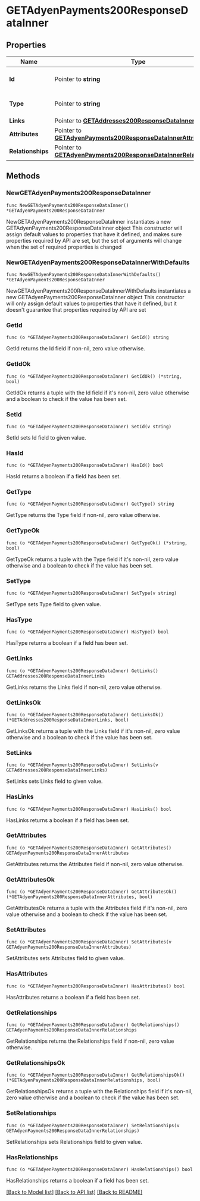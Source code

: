 # GETAdyenPayments200ResponseDataInner

## Properties

Name | Type | Description | Notes
------------ | ------------- | ------------- | -------------
**Id** | Pointer to **string** | The resource&#39;s id | [optional] 
**Type** | Pointer to **string** | The resource&#39;s type | [optional] [default to "adyen_payments"]
**Links** | Pointer to [**GETAddresses200ResponseDataInnerLinks**](GETAddresses200ResponseDataInnerLinks.md) |  | [optional] 
**Attributes** | Pointer to [**GETAdyenPayments200ResponseDataInnerAttributes**](GETAdyenPayments200ResponseDataInnerAttributes.md) |  | [optional] 
**Relationships** | Pointer to [**GETAdyenPayments200ResponseDataInnerRelationships**](GETAdyenPayments200ResponseDataInnerRelationships.md) |  | [optional] 

## Methods

### NewGETAdyenPayments200ResponseDataInner

`func NewGETAdyenPayments200ResponseDataInner() *GETAdyenPayments200ResponseDataInner`

NewGETAdyenPayments200ResponseDataInner instantiates a new GETAdyenPayments200ResponseDataInner object
This constructor will assign default values to properties that have it defined,
and makes sure properties required by API are set, but the set of arguments
will change when the set of required properties is changed

### NewGETAdyenPayments200ResponseDataInnerWithDefaults

`func NewGETAdyenPayments200ResponseDataInnerWithDefaults() *GETAdyenPayments200ResponseDataInner`

NewGETAdyenPayments200ResponseDataInnerWithDefaults instantiates a new GETAdyenPayments200ResponseDataInner object
This constructor will only assign default values to properties that have it defined,
but it doesn't guarantee that properties required by API are set

### GetId

`func (o *GETAdyenPayments200ResponseDataInner) GetId() string`

GetId returns the Id field if non-nil, zero value otherwise.

### GetIdOk

`func (o *GETAdyenPayments200ResponseDataInner) GetIdOk() (*string, bool)`

GetIdOk returns a tuple with the Id field if it's non-nil, zero value otherwise
and a boolean to check if the value has been set.

### SetId

`func (o *GETAdyenPayments200ResponseDataInner) SetId(v string)`

SetId sets Id field to given value.

### HasId

`func (o *GETAdyenPayments200ResponseDataInner) HasId() bool`

HasId returns a boolean if a field has been set.

### GetType

`func (o *GETAdyenPayments200ResponseDataInner) GetType() string`

GetType returns the Type field if non-nil, zero value otherwise.

### GetTypeOk

`func (o *GETAdyenPayments200ResponseDataInner) GetTypeOk() (*string, bool)`

GetTypeOk returns a tuple with the Type field if it's non-nil, zero value otherwise
and a boolean to check if the value has been set.

### SetType

`func (o *GETAdyenPayments200ResponseDataInner) SetType(v string)`

SetType sets Type field to given value.

### HasType

`func (o *GETAdyenPayments200ResponseDataInner) HasType() bool`

HasType returns a boolean if a field has been set.

### GetLinks

`func (o *GETAdyenPayments200ResponseDataInner) GetLinks() GETAddresses200ResponseDataInnerLinks`

GetLinks returns the Links field if non-nil, zero value otherwise.

### GetLinksOk

`func (o *GETAdyenPayments200ResponseDataInner) GetLinksOk() (*GETAddresses200ResponseDataInnerLinks, bool)`

GetLinksOk returns a tuple with the Links field if it's non-nil, zero value otherwise
and a boolean to check if the value has been set.

### SetLinks

`func (o *GETAdyenPayments200ResponseDataInner) SetLinks(v GETAddresses200ResponseDataInnerLinks)`

SetLinks sets Links field to given value.

### HasLinks

`func (o *GETAdyenPayments200ResponseDataInner) HasLinks() bool`

HasLinks returns a boolean if a field has been set.

### GetAttributes

`func (o *GETAdyenPayments200ResponseDataInner) GetAttributes() GETAdyenPayments200ResponseDataInnerAttributes`

GetAttributes returns the Attributes field if non-nil, zero value otherwise.

### GetAttributesOk

`func (o *GETAdyenPayments200ResponseDataInner) GetAttributesOk() (*GETAdyenPayments200ResponseDataInnerAttributes, bool)`

GetAttributesOk returns a tuple with the Attributes field if it's non-nil, zero value otherwise
and a boolean to check if the value has been set.

### SetAttributes

`func (o *GETAdyenPayments200ResponseDataInner) SetAttributes(v GETAdyenPayments200ResponseDataInnerAttributes)`

SetAttributes sets Attributes field to given value.

### HasAttributes

`func (o *GETAdyenPayments200ResponseDataInner) HasAttributes() bool`

HasAttributes returns a boolean if a field has been set.

### GetRelationships

`func (o *GETAdyenPayments200ResponseDataInner) GetRelationships() GETAdyenPayments200ResponseDataInnerRelationships`

GetRelationships returns the Relationships field if non-nil, zero value otherwise.

### GetRelationshipsOk

`func (o *GETAdyenPayments200ResponseDataInner) GetRelationshipsOk() (*GETAdyenPayments200ResponseDataInnerRelationships, bool)`

GetRelationshipsOk returns a tuple with the Relationships field if it's non-nil, zero value otherwise
and a boolean to check if the value has been set.

### SetRelationships

`func (o *GETAdyenPayments200ResponseDataInner) SetRelationships(v GETAdyenPayments200ResponseDataInnerRelationships)`

SetRelationships sets Relationships field to given value.

### HasRelationships

`func (o *GETAdyenPayments200ResponseDataInner) HasRelationships() bool`

HasRelationships returns a boolean if a field has been set.


[[Back to Model list]](../README.md#documentation-for-models) [[Back to API list]](../README.md#documentation-for-api-endpoints) [[Back to README]](../README.md)


